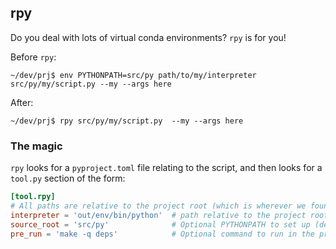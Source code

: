 ## rpy

Do you deal with lots of virtual conda environments? `rpy` is for you!

Before `rpy`:

```
~/dev/prj$ env PYTHONPATH=src/py path/to/my/interpreter src/py/my/script.py --my --args here
```

After:

```
~/dev/prj$ rpy src/py/my/script.py  --my --args here
```

### The magic

`rpy` looks for a `pyproject.toml` file relating to the script, and then looks for a `tool.py` section of the form:

```toml
[tool.rpy]
# All paths are relative to the project root (which is wherever we found the pyproject.toml
interpreter = 'out/env/bin/python'  # path relative to the project root
source_root = 'src/py'              # Optional PYTHONPATH to set up (defaults to project root)
pre_run = 'make -q deps'            # Optional command to run in the project root first
```
